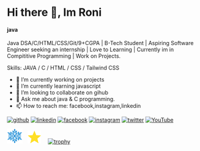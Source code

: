 # Hi there 👋, Im Roni
#### java

Java DSA/C/HTML/CSS/Git/9+CGPA | B-Tech Student | Aspiring Software Engineer seeking an internship | Love to Learning | Currently im in Compititive Programming | Work on Projects.

Skills: JAVA / C / HTML / CSS / Tailwind CSS

- 🔭 I’m currently working on projects 
- 🌱 I’m currently learning javascript 
- 👯 I’m looking to collaborate on gihub 
- 💬 Ask me about java & C programming. 
- 📫 How to reach me: facebook,instagram,linkedin


[<img src='https://cdn.jsdelivr.net/npm/simple-icons@3.0.1/icons/github.svg' alt='github' height='40'>](https://github.com/https://github.com/ronishil0123)  [<img src='https://cdn.jsdelivr.net/npm/simple-icons@3.0.1/icons/linkedin.svg' alt='linkedin' height='40'>](https://www.linkedin.com/in/https://www.linkedin.com/in/shilroni//)  [<img src='https://cdn.jsdelivr.net/npm/simple-icons@3.0.1/icons/facebook.svg' alt='facebook' height='40'>](https://www.facebook.com/https://www.facebook.com/profile.php?id=100073451126807)  [<img src='https://cdn.jsdelivr.net/npm/simple-icons@3.0.1/icons/instagram.svg' alt='instagram' height='40'>](https://www.instagram.com/https://www.instagram.com/rroni_09//)  [<img src='https://cdn.jsdelivr.net/npm/simple-icons@3.0.1/icons/twitter.svg' alt='twitter' height='40'>](https://twitter.com/https://twitter.com/ronishi85665650)  [<img src='https://cdn.jsdelivr.net/npm/simple-icons@3.0.1/icons/youtube.svg' alt='YouTube' height='40'>](https://www.youtube.com/channel/UCwASpSvLtvnNhCNSYx7N02Q)  

<a href='https://archiveprogram.github.com/'><img src='https://raw.githubusercontent.com/acervenky/animated-github-badges/master/assets/acbadge.gif' width='40' height='40'></a> <a href='https://stars.github.com/'><img src='https://raw.githubusercontent.com/acervenky/animated-github-badges/master/assets/starbadge.gif' width='35' height='35'></a> 
[![trophy](https://github-profile-trophy.vercel.app/?username=ryo-ma)](https://github.com/ryo-ma/github-profile-trophy)





